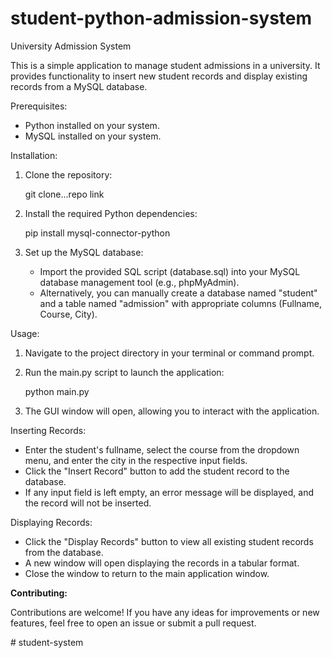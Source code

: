 # student-python-admission-system
University Admission System

This is a simple application to manage student admissions in a university. It provides functionality to insert new student records and display existing records from a MySQL database.

Prerequisites:

- Python installed on your system.
- MySQL installed on your system.

Installation:

1. Clone the repository:

   git clone...repo link

2. Install the required Python dependencies:

   pip install mysql-connector-python

3. Set up the MySQL database:
   - Import the provided SQL script (database.sql) into your MySQL database management tool (e.g., phpMyAdmin).
   - Alternatively, you can manually create a database named "student" and a table named "admission" with appropriate columns (Fullname, Course, City).

Usage:

1. Navigate to the project directory in your terminal or command prompt.

2. Run the main.py script to launch the application:

   python main.py

3. The GUI window will open, allowing you to interact with the application.

Inserting Records:
- Enter the student's fullname, select the course from the dropdown menu, and enter the city in the respective input fields.
- Click the "Insert Record" button to add the student record to the database.
- If any input field is left empty, an error message will be displayed, and the record will not be inserted.

Displaying Records:
- Click the "Display Records" button to view all existing student records from the database.
- A new window will open displaying the records in a tabular format.
- Close the window to return to the main application window.

**Contributing:**

Contributions are welcome! If you have any ideas for improvements or new features, feel free to open an issue or submit a pull request.


#   s t u d e n t - s y s t e m  
 